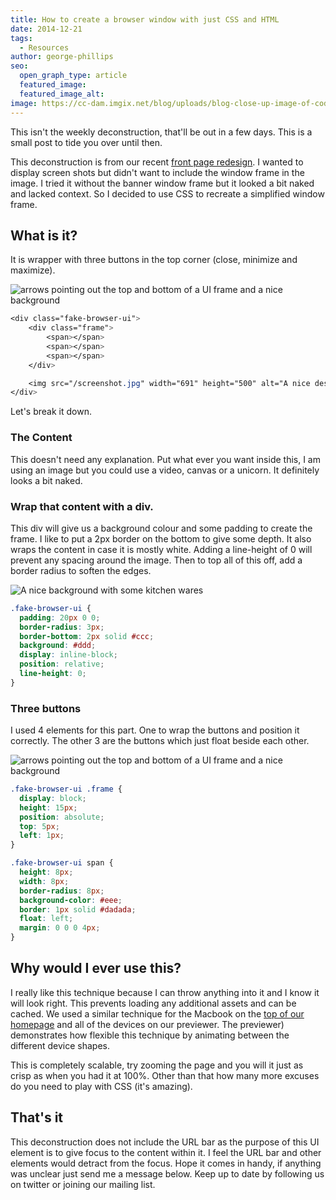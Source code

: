 ```yaml
---
title: How to create a browser window with just CSS and HTML
date: 2014-12-21
tags:
  - Resources
author: george-phillips
seo:
  open_graph_type: article
  featured_image:
  featured_image_alt:
image: https://cc-dam.imgix.net/blog/uploads/blog-close-up-image-of-code.jpg
---
```


This isn't the weekly deconstruction, that'll be out in a few days. This is a small post to tide you over until then.

This deconstruction is from our recent [front page redesign](/). I wanted to display screen shots but didn't want to include the window frame in the image. I tried it without the banner window frame but it looked a bit naked and lacked context. So I decided to use CSS to recreate a simplified window frame.

## What is it?

It is wrapper with three buttons in the top corner (close, minimize and maximize).

![arrows pointing out the top and bottom of a UI frame and a nice background](https://cc-dam.imgix.net/blog/assets/blog/deconstructions/browser-image-with-arrows.jpg)

```css
<div class="fake-browser-ui">
    <div class="frame">
        <span></span>
        <span></span>
        <span></span>
    </div>

    <img src="/screenshot.jpg" width="691" height="500" alt="A nice description">
</div>
```

Let's break it down.

### The Content

This doesn't need any explanation. Put what ever you want inside this, I am using an image but you could use a video, canvas or a unicorn. It definitely looks a bit naked.

### Wrap that content with a div.

This div will give us a background colour and some padding to create the frame. I like to put a 2px border on the bottom to give some depth. It also wraps the content in case it is mostly white. Adding a line-height of 0 will prevent any spacing around the image. Then to top all of this off, add a border radius to soften the edges.

![A nice background with some kitchen wares](https://cc-dam.imgix.net/blog/assets/blog/deconstructions/browser-image.jpg)

```css
.fake-browser-ui {
  padding: 20px 0 0;
  border-radius: 3px;
  border-bottom: 2px solid #ccc;
  background: #ddd;
  display: inline-block;
  position: relative;
  line-height: 0;
}
```

### Three buttons

I used 4 elements for this part. One to wrap the buttons and position it correctly. The other 3 are the buttons which just float beside each other.

![arrows pointing out the top and bottom of a UI frame and a nice background](https://cc-dam.imgix.net/blog/assets/blog/deconstructions/browser-image-with-arrows.jpg)

```css
.fake-browser-ui .frame {
  display: block;
  height: 15px;
  position: absolute;
  top: 5px;
  left: 1px;
}

.fake-browser-ui span {
  height: 8px;
  width: 8px;
  border-radius: 8px;
  background-color: #eee;
  border: 1px solid #dadada;
  float: left;
  margin: 0 0 0 4px;
}
```

## Why would I ever use this?

I really like this technique because I can throw anything into it and I know it will look right. This prevents loading any additional assets and can be cached. We used a similar technique for the Macbook on the [top of our homepage](/) and all of the devices on our previewer. The previewer) demonstrates how flexible this technique by animating between the different device shapes.

This is completely scalable, try zooming the page and you will it just as crisp as when you had it at 100%. Other than that how many more excuses do you need to play with CSS (it's amazing).

## That's it

This deconstruction does not include the URL bar as the purpose of this UI element is to give focus to the content within it. I feel the URL bar and other elements would detract from the focus. Hope it comes in handy, if anything was unclear just send me a message below. Keep up to date by following us on twitter or joining our mailing list.

<style type="text/css">.fake-browser-ui {
    max-width: 500px;
    margin: 0 auto;
    display: block;
}

.fake-browser-ui img {
    margin: 0 auto;
}

.blank-image-wrapper {
    max-width: 500px;
    margin: 0 auto;
    text-align: center;
}</style>

